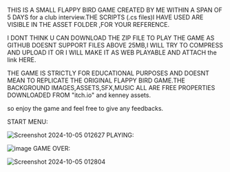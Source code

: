 THIS IS A SMALL FLAPPY BIRD GAME CREATED BY ME WITHIN A SPAN OF 5 DAYS for a club interview.THE SCRIPTS (.cs files)I HAVE USED ARE VISIBLE IN THE ASSET FOLDER ,FOR YOUR REFERENCE. 

I DONT THINK U CAN DOWNLOAD THE ZIP FILE TO PLAY THE GAME AS GITHUB DOESNT SUPPORT FILES ABOVE 25MB,I WILL TRY TO COMPRESS AND UPLOAD IT OR I WILL MAKE IT AS WEB PLAYABLE AND ATTACH the link HERE.

THE GAME IS STRICTLY FOR EDUCATIONAL PURPOSES AND DOESNT MEAN TO REPLICATE THE ORIGINAL FLAPPY BIRD GAME.THE BACKGROUND IMAGES,ASSETS,SFX,MUSIC ALL ARE  FREE PROPERTIES DOWNLOADED FROM "itch.io" and kenney assets.

so enjoy the game and feel free to give any feedbacks.

START MENU:

![Screenshot 2024-10-05 012627](https://github.com/user-attachments/assets/e61a300f-3d79-4ba0-97f4-901e3e6de2db)
PLAYING:

![image](https://github.com/user-attachments/assets/7fdce22c-cdab-4f11-bdad-fb518eb628fd)
GAME OVER:

![Screenshot 2024-10-05 012804](https://github.com/user-attachments/assets/472c6fdd-266a-4119-bfff-a94fe1fe974c)

